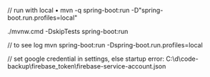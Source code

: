 // run with local
•  mvn -q spring-boot:run -D"spring-boot.run.profiles=local"

./mvnw.cmd -DskipTests spring-boot:run

// to see log
mvn spring-boot:run -Dspring-boot.run.profiles=local

// set google credential in settings, else startup error:
C:\d\code-backup\firebase_token\firebase-service-account.json
